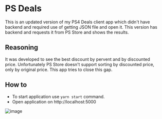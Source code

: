 # PS Deals

This is an updated version of my PS4 Deals client app which didn't have backend and required use of getting JSON file and open it.
This version has backend and requests it from PS Store and shows the results.

## Reasoning
It was developed to see the best discount by pervent and by discounted price. Unfortunately PS Store doesn't support sorting by discounted price, only by original price. This app tries to close this gap.

## How to
* To start application use `yarn start` command. 
* Open application on http://localhost:5000

![image](https://user-images.githubusercontent.com/64709398/209454841-42a2f2fe-16cb-4e8d-953f-7c905793fa1d.png)
